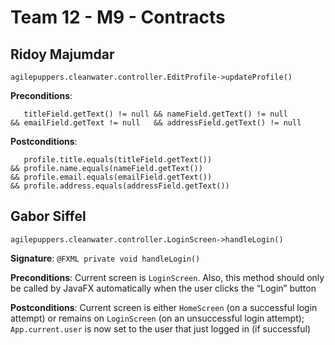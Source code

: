 
# Team 12 - M9 - Contracts


## Ridoy Majumdar

`agilepuppers.cleanwater.controller.EditProfile->updateProfile()`

**Preconditions**:

       titleField.getText() != null && nameField.getText() != null
    && emailField.getText != null   && addressField.getText() != null

**Postconditions**:

       profile.title.equals(titleField.getText())
    && profile.name.equals(nameField.getText())
    && profile.email.equals(emailField.getText())
    && profile.address.equals(addressField.getText())

## Gabor Siffel

`agilepuppers.cleanwater.controller.LoginScreen->handleLogin()`

**Signature**: `@FXML private void handleLogin()`

**Preconditions**: Current screen is `LoginScreen`. Also, this method should only be called by JavaFX automatically when the user clicks the “Login” button

**Postconditions**: Current screen is either `HomeScreen` (on a successful login attempt) or remains on `LoginScreen` (on an unsuccessful login attempt); `App.current.user` is now set to the user that just logged in (if successful)
